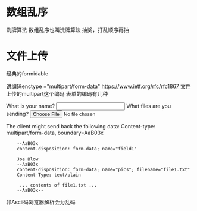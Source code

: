 # 数组乱序
洗牌算法
数组乱序也叫洗牌算法
抽奖，打乱顺序再抽
# 文件上传
经典的formidable

讲编码enctype ="multipart/form-data"
https://www.ietf.org/rfc/rfc1867 文件上传的multipart这个编码
表单的编码有几种

<!-- 文件上传的规则，用分隔符分开的 -->
  <FORM ACTION="http://server.dom/cgi/handle" 
  ENCTYPE="multipart/form-data" METHOD=POST>
    What is your name? <INPUT TYPE=TEXT NAME=submitter>
    What files are you sending? <INPUT TYPE=FILE NAME=pics>
  </FORM>
        The client might send back the following data:
        Content-type: multipart/form-data, boundary=AaB03x

        --AaB03x
        content-disposition: form-data; name="field1"

        Joe Blow
        --AaB03x
        content-disposition: form-data; name="pics"; filename="file1.txt"
        Content-Type: text/plain

         ... contents of file1.txt ...
        --AaB03x--
非Ascii码浏览器解析会为乱码
